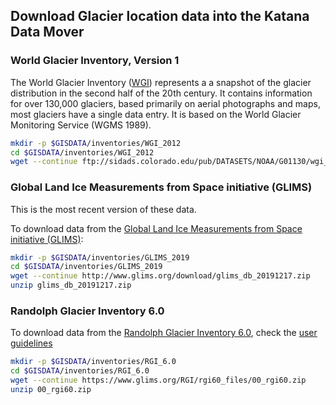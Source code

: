 
## Download Glacier location data into the Katana Data Mover

### World Glacier Inventory, Version 1
The World Glacier Inventory ([WGI](https://nsidc.org/data/g01130)) represents a a snapshot of the glacier distribution in the second half of the 20th century. It contains information for over 130,000 glaciers, based primarily on aerial photographs and maps, most glaciers have a single data entry. It is based on the World Glacier Monitoring Service (WGMS 1989).

```sh
mkdir -p $GISDATA/inventories/WGI_2012
cd $GISDATA/inventories/WGI_2012
wget --continue ftp://sidads.colorado.edu/pub/DATASETS/NOAA/G01130/wgi_shapefile_feb2012.zip

```
### Global Land Ice Measurements from Space initiative (GLIMS)

This is the most recent version of these data.

To download data from the [Global Land Ice Measurements from Space initiative
(GLIMS)](http://glims.colorado.edu/glacierdata/):

```sh
mkdir -p $GISDATA/inventories/GLIMS_2019
cd $GISDATA/inventories/GLIMS_2019
wget --continue http://www.glims.org/download/glims_db_20191217.zip
unzip glims_db_20191217.zip
```

### Randolph Glacier Inventory 6.0
To download data from the [Randolph Glacier Inventory 6.0](https://www.glims.org/RGI/), check the [user guidelines](http://www.glims.org/RGI/00_rgi60_TechnicalNote.pdf)

```sh
mkdir -p $GISDATA/inventories/RGI_6.0
cd $GISDATA/inventories/RGI_6.0
wget --continue https://www.glims.org/RGI/rgi60_files/00_rgi60.zip
unzip 00_rgi60.zip
```
